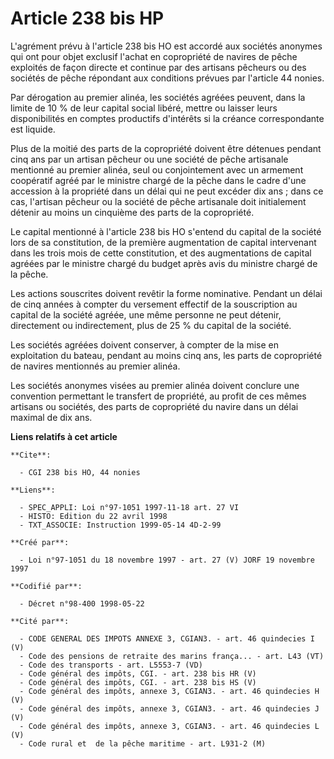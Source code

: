 # Article 238 bis HP

L'agrément prévu à l'article 238 bis HO est accordé aux sociétés anonymes qui ont pour objet exclusif l'achat en copropriété
de navires de pêche exploités de façon directe et continue par des artisans pêcheurs ou des sociétés de pêche répondant aux
conditions prévues par l'article 44 nonies.

Par dérogation au premier alinéa, les sociétés agréées peuvent, dans la limite de 10 % de leur capital social libéré, mettre
ou laisser leurs disponibilités en comptes productifs d'intérêts si la créance correspondante est liquide.

Plus de la moitié des parts de la copropriété doivent être détenues pendant cinq ans par un artisan pêcheur ou une société de
pêche artisanale mentionné au premier alinéa, seul ou conjointement avec un armement coopératif agréé par le ministre chargé
de la pêche dans le cadre d'une accession à la propriété dans un délai qui ne peut excéder dix ans ; dans ce cas, l'artisan
pêcheur ou la société de pêche artisanale doit initialement détenir au moins un cinquième des parts de la copropriété.

Le capital mentionné à l'article 238 bis HO s'entend du capital de la société lors de sa constitution, de la première
augmentation de capital intervenant dans les trois mois de cette constitution, et des augmentations de capital agréées par le
ministre chargé du budget après avis du ministre chargé de la pêche.

Les actions souscrites doivent revêtir la forme nominative. Pendant un délai de cinq années à compter du versement effectif
de la souscription au capital de la société agréée, une même personne ne peut détenir, directement ou indirectement, plus de
25 % du capital de la société.

Les sociétés agréées doivent conserver, à compter de la mise en exploitation du bateau, pendant au moins cinq ans, les parts
de copropriété de navires mentionnés au premier alinéa.

Les sociétés anonymes visées au premier alinéa doivent conclure une convention permettant le transfert de propriété, au
profit de ces mêmes artisans ou sociétés, des parts de copropriété du navire dans un délai maximal de dix ans.

**Liens relatifs à cet article**

	**Cite**:

	  - CGI 238 bis HO, 44 nonies

	**Liens**:

	  - SPEC_APPLI: Loi n°97-1051 1997-11-18 art. 27 VI
	  - HISTO: Edition du 22 avril 1998
	  - TXT_ASSOCIE: Instruction 1999-05-14 4D-2-99

	**Créé par**:

	  - Loi n°97-1051 du 18 novembre 1997 - art. 27 (V) JORF 19 novembre 1997

	**Codifié par**:

	  - Décret n°98-400 1998-05-22

	**Cité par**:

	  - CODE GENERAL DES IMPOTS ANNEXE 3, CGIAN3. - art. 46 quindecies I (V)
	  - Code des pensions de retraite des marins frança... - art. L43 (VT)
	  - Code des transports - art. L5553-7 (VD)
	  - Code général des impôts, CGI. - art. 238 bis HR (V)
	  - Code général des impôts, CGI. - art. 238 bis HS (V)
	  - Code général des impôts, annexe 3, CGIAN3. - art. 46 quindecies H (V)
	  - Code général des impôts, annexe 3, CGIAN3. - art. 46 quindecies J (V)
	  - Code général des impôts, annexe 3, CGIAN3. - art. 46 quindecies L (V)
	  - Code rural et  de la pêche maritime - art. L931-2 (M)
